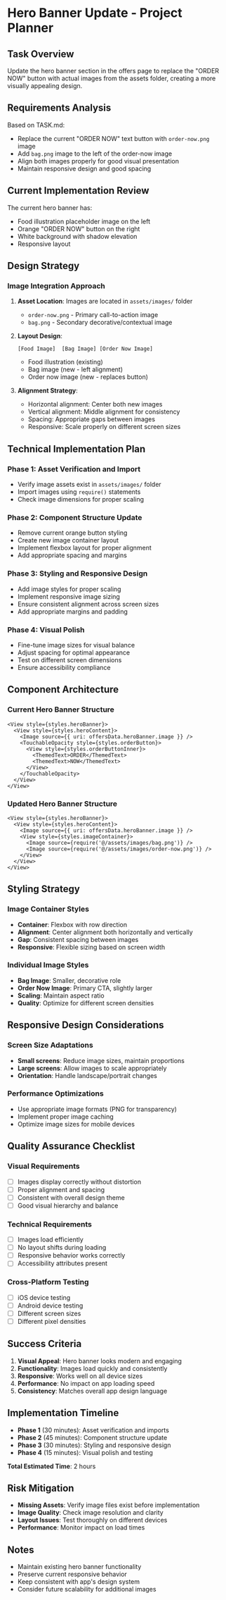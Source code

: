 # Hero Banner Update - Project Planner

## Task Overview
Update the hero banner section in the offers page to replace the "ORDER NOW" button with actual images from the assets folder, creating a more visually appealing design.

## Requirements Analysis
Based on TASK.md:
- Replace the current "ORDER NOW" text button with `order-now.png` image
- Add `bag.png` image to the left of the order-now image
- Align both images properly for good visual presentation
- Maintain responsive design and good spacing

## Current Implementation Review
The current hero banner has:
- Food illustration placeholder image on the left
- Orange "ORDER NOW" button on the right
- White background with shadow elevation
- Responsive layout

## Design Strategy

### Image Integration Approach
1. **Asset Location**: Images are located in `assets/images/` folder
   - `order-now.png` - Primary call-to-action image
   - `bag.png` - Secondary decorative/contextual image

2. **Layout Design**:
   ```
   [Food Image]  [Bag Image] [Order Now Image]
   ```
   - Food illustration (existing)
   - Bag image (new - left alignment)
   - Order now image (new - replaces button)

3. **Alignment Strategy**:
   - Horizontal alignment: Center both new images
   - Vertical alignment: Middle alignment for consistency
   - Spacing: Appropriate gaps between images
   - Responsive: Scale properly on different screen sizes

## Technical Implementation Plan

### Phase 1: Asset Verification and Import
- Verify image assets exist in `assets/images/` folder
- Import images using `require()` statements
- Check image dimensions for proper scaling

### Phase 2: Component Structure Update
- Remove current orange button styling
- Create new image container layout
- Implement flexbox layout for proper alignment
- Add appropriate spacing and margins

### Phase 3: Styling and Responsive Design
- Add image styles for proper scaling
- Implement responsive image sizing
- Ensure consistent alignment across screen sizes
- Add appropriate margins and padding

### Phase 4: Visual Polish
- Fine-tune image sizes for visual balance
- Adjust spacing for optimal appearance
- Test on different screen dimensions
- Ensure accessibility compliance

## Component Architecture

### Current Hero Banner Structure
```tsx
<View style={styles.heroBanner}>
  <View style={styles.heroContent}>
    <Image source={{ uri: offersData.heroBanner.image }} />
    <TouchableOpacity style={styles.orderButton}>
      <View style={styles.orderButtonInner}>
        <ThemedText>ORDER</ThemedText>
        <ThemedText>NOW</ThemedText>
      </View>
    </TouchableOpacity>
  </View>
</View>
```

### Updated Hero Banner Structure
```tsx
<View style={styles.heroBanner}>
  <View style={styles.heroContent}>
    <Image source={{ uri: offersData.heroBanner.image }} />
    <View style={styles.imageContainer}>
      <Image source={require('@/assets/images/bag.png')} />
      <Image source={require('@/assets/images/order-now.png')} />
    </View>
  </View>
</View>
```

## Styling Strategy

### Image Container Styles
- **Container**: Flexbox with row direction
- **Alignment**: Center alignment both horizontally and vertically
- **Gap**: Consistent spacing between images
- **Responsive**: Flexible sizing based on screen width

### Individual Image Styles
- **Bag Image**: Smaller, decorative role
- **Order Now Image**: Primary CTA, slightly larger
- **Scaling**: Maintain aspect ratio
- **Quality**: Optimize for different screen densities

## Responsive Design Considerations

### Screen Size Adaptations
- **Small screens**: Reduce image sizes, maintain proportions
- **Large screens**: Allow images to scale appropriately
- **Orientation**: Handle landscape/portrait changes

### Performance Optimizations
- Use appropriate image formats (PNG for transparency)
- Implement proper image caching
- Optimize image sizes for mobile devices

## Quality Assurance Checklist

### Visual Requirements
- [ ] Images display correctly without distortion
- [ ] Proper alignment and spacing
- [ ] Consistent with overall design theme
- [ ] Good visual hierarchy and balance

### Technical Requirements
- [ ] Images load efficiently
- [ ] No layout shifts during loading
- [ ] Responsive behavior works correctly
- [ ] Accessibility attributes present

### Cross-Platform Testing
- [ ] iOS device testing
- [ ] Android device testing
- [ ] Different screen sizes
- [ ] Different pixel densities

## Success Criteria
1. **Visual Appeal**: Hero banner looks modern and engaging
2. **Functionality**: Images load quickly and consistently
3. **Responsive**: Works well on all device sizes
4. **Performance**: No impact on app loading speed
5. **Consistency**: Matches overall app design language

## Implementation Timeline
- **Phase 1** (30 minutes): Asset verification and imports
- **Phase 2** (45 minutes): Component structure update
- **Phase 3** (30 minutes): Styling and responsive design
- **Phase 4** (15 minutes): Visual polish and testing

**Total Estimated Time**: 2 hours

## Risk Mitigation
- **Missing Assets**: Verify image files exist before implementation
- **Image Quality**: Check image resolution and clarity
- **Layout Issues**: Test thoroughly on different devices
- **Performance**: Monitor impact on load times

## Notes
- Maintain existing hero banner functionality
- Preserve current responsive behavior
- Keep consistent with app's design system
- Consider future scalability for additional images